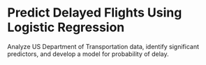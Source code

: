 # Predict Delayed Flights Using Logistic Regression

Analyze US Department of Transportation data, identify significant predictors, and develop a model for probability of delay.
